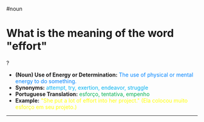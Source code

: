 #noun

# What is the meaning of the word "effort"
?
* **(Noun) Use of Energy or Determination:** <span style="color:rgb(0, 132, 255)">The use of physical or mental energy to do something.</span>
* **Synonyms:** <span style="color:rgb(0, 176, 240)">attempt, try, exertion, endeavor, struggle</span>
* **Portuguese Translation:** <span style="color:rgb(0, 176, 80)">esforço, tentativa, empenho</span>
* **Example:** <span style="color:rgb(255, 255, 0)">"She put a lot of effort into her project." (Ela colocou muito esforço em seu projeto.)</span>
---
<!--SR:!2025-06-21,12,270-->
